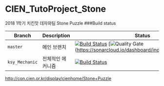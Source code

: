 # CIEN_TutoProject_Stone
2018 1학기 치킨맛 데자와팀
Stone Puzzle
###Build status

|Branch|Description|Status|
|---|---|---|
|`master`|메인 브랜치|[![Build Status](https://travis-ci.com/SibaDoge1/CIEN_TutoProject_Stone.svg?branch=master)](https://travis-ci.com/SibaDoge1/CIEN_TutoProject_Stone) [![Quality Gate](https://sonarcloud.io/api/project_badges/measure?project=Cien_StonePuzzle&metric=alert_status)(https://sonarcloud.io/dashboard/index/Cien_StonePuzzle) |
|`ksy_Mechanic`|전체적인 메커니즘|[![Build Status](https://travis-ci.com/SibaDoge1/CIEN_TutoProject_Stone.svg?branch=ksy_Mechanic)](https://travis-ci.com/SibaDoge1/CIEN_TutoProject_Stone)|

http://con.cien.or.kr/display/cienhome/Stone+Puzzle
